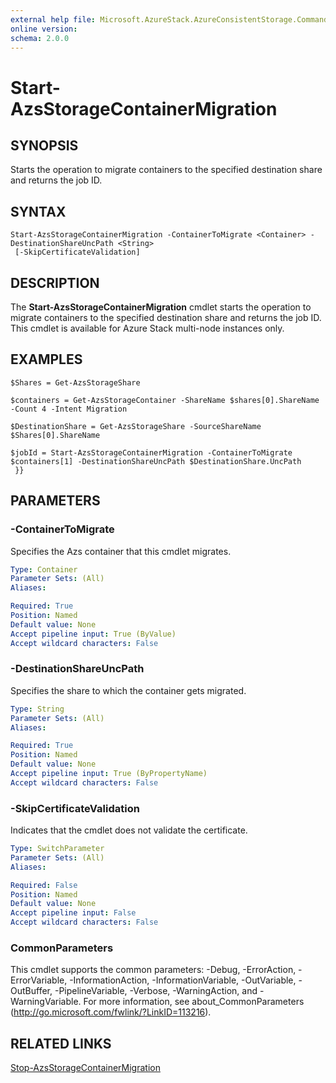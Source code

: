 ```yaml
---
external help file: Microsoft.AzureStack.AzureConsistentStorage.Commands.dll-Help.xml
online version: 
schema: 2.0.0
---
```


# Start-AzsStorageContainerMigration

## SYNOPSIS
Starts the operation to migrate containers to the specified destination share and returns the job ID.

## SYNTAX

```
Start-AzsStorageContainerMigration -ContainerToMigrate <Container> -DestinationShareUncPath <String>
 [-SkipCertificateValidation]
```

## DESCRIPTION
The **Start-AzsStorageContainerMigration** cmdlet starts the operation to migrate containers to the specified destination share and returns the job ID. This cmdlet is available for Azure Stack multi-node instances only.

## EXAMPLES

```
$Shares = Get-AzsStorageShare

$containers = Get-AzsStorageContainer -ShareName $shares[0].ShareName -Count 4 -Intent Migration 

$DestinationShare = Get-AzsStorageShare -SourceShareName $Shares[0].ShareName 

$jobId = Start-AzsStorageContainerMigration -ContainerToMigrate $containers[1] -DestinationShareUncPath $DestinationShare.UncPath 
 }}

```

## PARAMETERS

### -ContainerToMigrate
Specifies the Azs container that this cmdlet migrates.

```yaml
Type: Container
Parameter Sets: (All)
Aliases: 

Required: True
Position: Named
Default value: None
Accept pipeline input: True (ByValue)
Accept wildcard characters: False
```

### -DestinationShareUncPath
Specifies the share to which the container gets migrated.

```yaml
Type: String
Parameter Sets: (All)
Aliases: 

Required: True
Position: Named
Default value: None
Accept pipeline input: True (ByPropertyName)
Accept wildcard characters: False
```

### -SkipCertificateValidation
Indicates that the cmdlet does not validate the certificate.

```yaml
Type: SwitchParameter
Parameter Sets: (All)
Aliases: 

Required: False
Position: Named
Default value: None
Accept pipeline input: False
Accept wildcard characters: False
```

### CommonParameters
This cmdlet supports the common parameters: -Debug, -ErrorAction, -ErrorVariable, -InformationAction, -InformationVariable, -OutVariable, -OutBuffer, -PipelineVariable, -Verbose, -WarningAction, and -WarningVariable. For more information, see about_CommonParameters (http://go.microsoft.com/fwlink/?LinkID=113216).

## RELATED LINKS

[Stop-AzsStorageContainerMigration](./Stop-AzsStorageContainerMigration.md)


